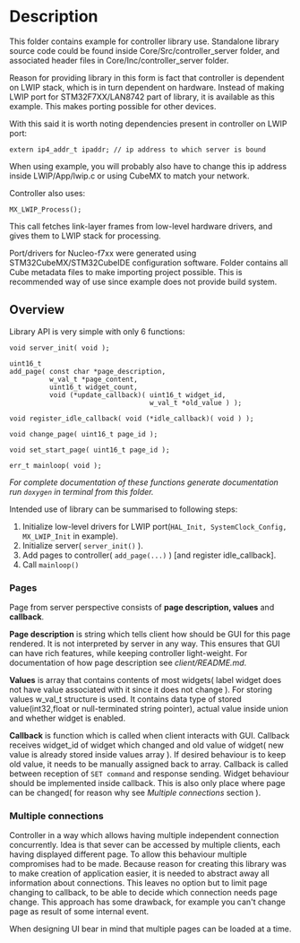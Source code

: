 # Description

This folder contains example for controller library use.
Standalone library source code could be found inside Core/Src/controller_server folder,
and associated header files in Core/Inc/controller_server folder.

Reason for providing library in this form is fact that controller is dependent on LWIP stack,
which is in turn dependent on hardware.
Instead of making LWIP port for STM32F7XX/LAN8742 part of library, it is available as this example.
This makes porting possible for other devices.

With this said it is worth noting dependencies present in controller on LWIP port:
```
extern ip4_addr_t ipaddr; // ip address to which server is bound
```
When using example, you will probably also have to change this ip address inside LWIP/App/lwip.c
or using CubeMX to match your network.


Controller also uses:
```
MX_LWIP_Process();
```
This call fetches link-layer frames from low-level hardware drivers,
and gives them to LWIP stack for processing.

Port/drivers for Nucleo-f7xx were generated using STM32CubeMX/STM32CubeIDE configuration software.
Folder contains all Cube metadata files to make importing project possible.
This is recommended way of use since example does not provide build system.


## Overview
Library API is very simple with only 6 functions:
```
void server_init( void );

uint16_t
add_page( const char *page_description,
          w_val_t *page_content,
          uint16_t widget_count,
          void (*update_callback)( uint16_t widget_id,
                                   w_val_t *old_value ) );

void register_idle_callback( void (*idle_callback)( void ) );

void change_page( uint16_t page_id );

void set_start_page( uint16_t page_id );

err_t mainloop( void );
```

*For complete documentation of these functions generate documentation run `doxygen` in terminal from this folder.*

Intended use of library can be summarised to following steps:

1. Initialize low-level drivers for LWIP port(`HAL_Init, SystemClock_Config, MX_LWIP_Init` in example).
2. Initialize server( `server_init()` ).
3. Add pages to controller( `add_page(...)` ) [and register idle_callback].
4. Call `mainloop()`

### Pages
Page from server perspective consists of
**page description, values** and **callback**.

**Page description** is string which tells client how should be GUI for this page rendered.
It is not interpreted by server in any way.
This ensures that GUI can have rich features, while keeping controller light-weight.
For documentation of how page description see *client/README.md*.

**Values** is array that contains contents of most widgets(
label widget does not have value associated with it since it does not change ).
For storing values w_val_t structure is used.
It contains data type of stored value(int32,float or null-terminated string pointer),
actual value inside union and whether widget is enabled.

**Callback** is function which is called when client interacts with GUI.
Callback receives widget_id of widget which changed and old value of widget( 
new value is already stored inside values array ).
If desired behaviour is to keep old value, it needs to be manually assigned back to array.
Callback is called between reception of `SET command` and response sending.
Widget behaviour should be implemented inside callback.
This is also only place where page can be changed( for reason why see *Multiple connections* section ).

### Multiple connections
Controller in a way which allows having multiple independent connection concurrently.
Idea is that sever can be accessed by multiple clients, each having displayed different page.
To allow this behaviour multiple compromises had to be made.
Because reason for creating this library was to make creation of application easier,
it is needed to abstract away all information about connections.
This leaves no option but to limit page changing to callback,
to be able to decide which connection needs page change.
This approach has some drawback, for example you can't change page as result of some internal event.

When designing UI bear in mind that multiple pages can be loaded at a time.